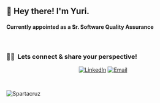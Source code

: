 <!--
**spartacruz/spartacruz** is a ✨ _special_ ✨ repository because its `README.md` (this file) appears on your GitHub profile.

Here are some ideas to get you started:

- 🔭 I’m currently working on ...
- 🌱 I’m currently learning ...
- 👯 I’m looking to collaborate on ...
- 🤔 I’m looking for help with ...
- 💬 Ask me about ...
- 📫 How to reach me: ...
- 😄 Pronouns: ...
- ⚡ Fun fact: ...
-->
<h2> 👋 Hey there! I'm Yuri.</h2>
<h4 align="left">Currently appointed as a Sr. Software Quality Assurance</h4>

<br />

<h3> 🤝🏻 &nbsp;Lets connect & share your perspective! </h3>

<p align="center">
<a href="https://www.linkedin.com/in/yuribarru/"><img alt="LinkedIn" src="https://img.shields.io/badge/LinkedIn-Yuri-blue?style=flat-square&logo=linkedin"></a>
<a href="mailto:yuri.barru@gmail.com"><img alt="Email" src="https://img.shields.io/badge/Email-yuri.barru@gmail.com-blue?style=flat-square&logo=gmail"></a>
</p>


<br />
<!--
<p><img src="https://github-readme-stats.vercel.app/api?username=spartacruz&show_icons=true&locale=en&theme=tokyonight&count_private=true&card_width=445" alt="Spartacruz" /></p>
-->
<p><img align="left" src="https://github-readme-stats.vercel.app/api/top-langs?username=spartacruz&show_icons=true&locale=en&layout=compact&theme=tokyonight&langs_count=8&card_width=445" alt="Spartacruz" /></p>
